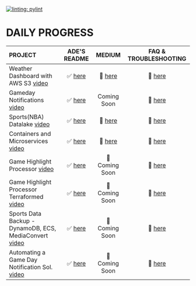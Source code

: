 [![linting: pylint](https://img.shields.io/badge/linting-pylint-yellowgreen)](https://github.com/pylint-dev/pylint)



# DAILY PROGRESS 

<!-- <details>
  <summary> CLICK TO EXPAND </summary> -->

| PROJECT                  | ADE'S README                 |MEDIUM      | FAQ & TROUBLESHOOTING            |
| :---                     | :---:                        |:---:       | :---:                            |
|Weather Dashboard with AWS S3 [video](https://www.youtube.com/watch?v=A95XBJFOqjw )                                  |  ✅ [here](./001_Weather_Dashboard/README.md)        |🔗  [here](https://medium.com/@hade.kunle/creating-a-weather-dashboard-system-with-python-and-openweather-api-4549040d3807)|   🔗 [here](./001_Weather_Dashboard/faq/README.md)   |
|Gameday Notifications [video](https://m.youtube.com/watch?v=09WfkKc0x_Q&t=1430s&pp=2AGWC5ACAQ%3D%3D) |  ✅ [here](./002_Lambda_SNS/README.md)               | Coming Soon                                                                                                               |   🔗 [here](./002_Lambda_SNS/faq/README.md)   |
|Sports(NBA) Datalake [video](https://youtu.be/RAkMac2QgjM?si=G3byNMhZQtcf58lx)                                   |  ✅ [here](./003_NBA_Datalake/README.md)             | 🔗  [here](https://medium.com/@hade.kunle/creating-an-nba-datalake-using-python-and-opensource-api-558aeb6b8c8d)          |   🔗 [here](./003_NBA_Datalake/faq/README.md)   |
|Containers and Microservices [video](https://www.youtube.com/watch?v=sF9_YzOrmTs)                    |  ✅ [here](./004_ECS_ApiGateway_ALB/README.md)       | 🔗  [here](https://medium.com/@hade.kunle/creating-a-superbowl-final-voting-app-with-aws-ecr-ecs-api-gateway-0cd4dfdcb560)|   🔗 [here](./004_ECS_ApiGateway_ALB/faq/README.md)   |
|Game Highlight Processor [video](https://youtu.be/_jWCW4T138o?si=Fn3d0KndCh2CAUUc)                     |  ✅ [here](./005_ECS_Docker_MediaConvert/README.md)  | 🔗  Coming Soon                                                                                                           |   🔗 [here](./005_ECS_Docker_MediaConvert/faq/README.md)   |
|Game Highlight Processor Terraformed [video](https://youtu.be/TBUFSbbtq2E?si=ZCD4tDhu_73rVk4r)                     |  ✅ [here](./005_ECS_Docker_MediaConvert/README.md)  | 🔗  Coming Soon                                                                                                           |   🔗 [here](./005_ECS_Docker_MediaConvert/faq/README.md)   |
|Sports Data Backup - DynamoDB, ECS, MediaConvert [video](https://youtu.be/kd6TTKUWJJE?si=YFLmAo05RznweR40)               |  ✅ [here](./006_SportsDataBackup_DynamoDB_ECS/README.md)                          | 🔗  Coming Soon                                                                                                           |   🔗 [here](./006_SportsDataBackup_DynamoDB_ECS/faq/README.md)   |
|Automating a Game Day Notification Sol.  [video](https://www.youtube.com/watch?v=Yy0quTcqBC0)               |  ✅ [here](./007_Lambda_SNS_Terraform/README.md)                          | 🔗  Coming Soon                                                                                                           |   🔗 [here](./007_Lambda_SNS_Terraform/faq/README.md)   |
<!-- </details> -->


